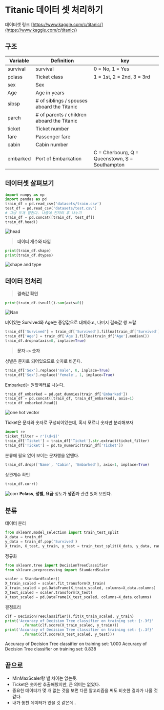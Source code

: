 ﻿---
date : 2022-07-30 22:00:00 +09:00
categories : [ML]
tags : [titanic, ml, classifier]
---
# Titanic 데이터 셋 처리하기
데이터셋 링크
[https://www.kaggle.com/c/titanic/](https://www.kaggle.com/c/titanic/)

## 구조
  
|Variable|Definition  |key  |
|--|--|-- |
|survival|survival  | 0 = No, 1 = Yes |
|pclass|Ticket class| 1 = 1st, 2 = 2nd, 3 = 3rd |
|sex|Sex|  |
|Age|Age in years|  |
|sibsp|# of siblings / spouses aboard the Titanic|  |
|parch|# of parents / children aboard the Titanic|  |
|ticket|Ticket number|  |
|fare|Passenger fare|  |
|cabin|Cabin number|  |
|embarked|Port of Embarkation| C = Cherbourg, Q = Queenstown, S = Southampton |
  

## 데이터셋 살펴보기

```python
import numpy as np
import pandas as pd
train_df = pd.read_csv('datasets/train.csv')
test_df = pd.read_csv('datasets/test.csv')
# 그냥 두개 합친다. 나중에 전처리 후 나누기
train_df = pd.concat([train_df, test_df])
train_df.head()
```



![head](https://user-images.githubusercontent.com/42761686/181917891-2c41cd3c-45b5-4d57-8ccb-1a27ea88e42e.PNG)

> **데이터 개수와 타입**
```python
print(train_df.shape)
print(train_df.dtypes)
```
![shape and type](https://user-images.githubusercontent.com/42761686/181917947-b118d99f-2086-4c38-8a75-48af11c1e8e6.PNG)


## 데이터 전처리
> **결측값 확인**


```python
print(train_df.isnull().sum(axis=0))
```
![Nan](https://user-images.githubusercontent.com/42761686/181918009-8cdcc5c9-01bd-4f23-96ca-6091f6286f2a.PNG)

비어있는 Survived와 Age는 중앙값으로 대체하고, 나머지 결측값 행 드랍
```python
train_df['Survived'] = train_df['Survived'].fillna(train_df['Survived'].median())
train_df['Age'] = train_df['Age'].fillna(train_df['Age'].median())
train_df.dropna(axis=0, inplace=True)
```
 
> **문자 -> 숫자**

성별은 문자로 되어있으므로 숫자로 바꾼다.
```python		
train_df['Sex'].replace('male', 0, inplace=True)
train_df['Sex'].replace('female', 1, inplace=True)
```
Embarked는 원핫벡터로 나눈다.
```python
train_df_embarked = pd.get_dummies(train_df['Embarked'])
train_df = pd.concat([train_df, train_df_embarked], axis=1)
train_df_embarked.head()
```
![one hot vector](https://user-images.githubusercontent.com/42761686/181918587-0603a2e7-cf35-4bf4-8a1d-5a306d1e41dc.PNG)

Ticket은 문자와 숫자로 구성되어있는데, 혹시 모르니 숫자만 분리해보자
```python
import re
ticket_filter = r'(\d+$)'
train_df['Ticket'] = train_df['Ticket'].str.extract(ticket_filter)
train_df['Ticket'] = pd.to_numeric(train_df['Ticket'])
```
분류에 필요 없어 보이는 문자행을 없앤다.
```python
train_df.drop(['Name', 'Cabin', 'Embarked'], axis=1, inplace=True)
```
상관계수 확인
```python
train_df.corr()
```
![corr](https://user-images.githubusercontent.com/42761686/181918909-721b0cff-3e8b-419f-99dd-99af829fa2ee.PNG)
**Pclass, 성별, 요금** 정도가 **생존**과 관련 있어 보인다.

## 분류

데이터 분리
```python
from sklearn.model_selection import train_test_split
X_data = train_df
y_data = train_df.pop('Survived')
X_train, X_test, y_train, y_test = train_test_split(X_data, y_data, random_state=0)
```
	
정규화
```python
from sklearn.tree import DecisionTreeClassifier
from sklearn.preprocessing import StandardScaler
    
scaler = StandardScaler()
X_train_scaled = scaler.fit_transform(X_train)
X_train_scaled = pd.DataFrame(X_train_scaled, columns=X_data.columns)
X_test_scaled = scaler.transform(X_test)
X_test_scaled = pd.DataFrame(X_test_scaled, columns=X_data.columns)
```
결정트리
```python
clf = DecisionTreeClassifier().fit(X_train_scaled, y_train)
print('Accuracy of Decision Tree classifier on training set: {:.3f}'
		.format(clf.score(X_train_scaled, y_train)))
print('Accuracy of Decision Tree classifier on training set: {:.3f}'
		.format(clf.score(X_test_scaled, y_test)))
```
	
Accuracy of Decision Tree classifier on training set: 1.000
Accuracy of Decision Tree classifier on training set: 0.838


## 끝으로


 - MinMaxScaler랑 별 차이는 없는듯.
 - Ticket은 숫자만 추출해봤지만, 큰 의미는 없었다.
 - 중요한 데이터가 몇 개 없는 것을 보면 다른 알고리즘을 써도 비슷한 결과가 나올 것 같다.
 - 내가 놓친 데이터가 있을 것 같은데..
